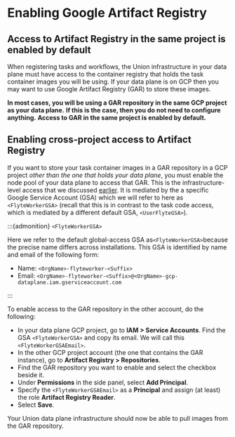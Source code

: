 # Enabling Google Artifact Registry

## Access to Artifact Registry in the same project is enabled by default

When registering tasks and workflows, the Union infrastructure in your data plane must have access to the container registry that holds the task container images you will be using.
If your data plane is on GCP then you may want to use Google Artifact Registry (GAR) to store these images.

**In most cases, you will be using a GAR repository in the same GCP project as your data plane.**
**If this is the case, then you do not need to configure anything.**
**Access to GAR in the same project is enabled by default.**

## Enabling cross-project access to Artifact Registry

If you want to store your task container images in a GAR repository in a GCP project _other than the one that holds your data plane_, you must enable the node pool of your data plane to access that GAR.
This is the infrastructure-level access that we discussed [earlier](./index.md#infrastructure-level-access).
It is mediated by the a specific Google Service Account (GSA) which we will refer to here as `<FlyteWorkerGSA>`
(recall that this is in contrast to the task code access, which is mediated by a different default GSA, `<UserFlyteGSA>`).

:::{admonition} `<FlyteWorkerGSA>`

Here we refer to the default global-access GSA as`<FlyteWorkerGSA>`because the precise name differs across installations.
This GSA is identified by name and email of the following form:

* Name: `<OrgName>-flyteworker-<Suffix>`
* Email: `<OrgName>-flyteworker-<Suffix>@<OrgName>-gcp-dataplane.iam.gserviceaccount.com`

:::

To enable access to the GAR repository in the other account, do the following:

* In your data plane GCP project, go to **IAM > Service Accounts**.
Find the GSA `<FlyteWorkerGSA>` and copy its email.
We will call this `<FlyteWorkerGSAEmail>`.
* In the other GCP project account (the one that contains the GAR instance), go to **Artifact Registry > Repositories**.
* Find the GAR repository you want to enable and select the checkbox beside it.
* Under **Permissions** in the side panel, select **Add Principal**.
* Specify the `<FlyteWorkerGSAEmail>` as a **Principal** and assign (at least) the role **Artifact Registry Reader**.
* Select **Save**.

Your Union data plane infrastructure should now be able to pull images from the GAR repository.
